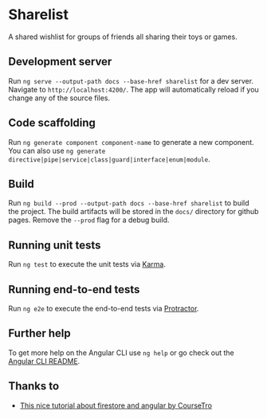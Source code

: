 # Sharelist

A shared wishlist for groups of friends all sharing their toys or games.

## Development server

Run `ng serve --output-path docs --base-href sharelist` for a dev server.
Navigate to `http://localhost:4200/`.
The app will automatically reload if you change any of the source files.

## Code scaffolding

Run `ng generate component component-name` to generate a new component.
You can also use `ng generate directive|pipe|service|class|guard|interface|enum|module`.

## Build

Run `ng build --prod --output-path docs --base-href sharelist` to build the project.
The build artifacts will be stored in the `docs/` directory for github pages.
Remove the `--prod` flag for a debug build.

## Running unit tests

Run `ng test` to execute the unit tests via [Karma](https://karma-runner.github.io).

## Running end-to-end tests

Run `ng e2e` to execute the end-to-end tests via [Protractor](http://www.protractortest.org/).

## Further help

To get more help on the Angular CLI use `ng help` or go check out the [Angular CLI README](https://github.com/angular/angular-cli/blob/master/README.md).

## Thanks to

* [This nice tutorial about firestore and angular by CourseTro]( https://coursetro.mom/posts/code/94/Use-Angular-with-Google%27s-Cloud-Firestore---Tutorial#)
